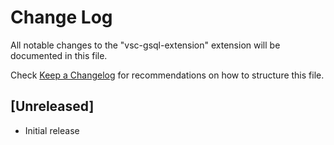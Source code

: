 # Change Log

All notable changes to the "vsc-gsql-extension" extension will be documented in this file.

Check [Keep a Changelog](http://keepachangelog.com/) for recommendations on how to structure this file.

## [Unreleased]

- Initial release